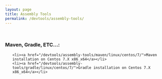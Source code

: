 ```yaml
---
layout: page
title: Assembly Tools
permalink: /devtools/assembly-tools/
---
```



<br/>

### Maven, Gradle, ETC...:

<ul>

    <li><a href="/devtools/assembly-tools/maven/linux/centos/7/">Maven installation on Centos 7.X x86_x64</a></li>
    <li><a href="/devtools/assembly-tools/gradle/linux/centos/7/">Gradle installation on Centos 7.X x86_x64</a></li>

</ul>
